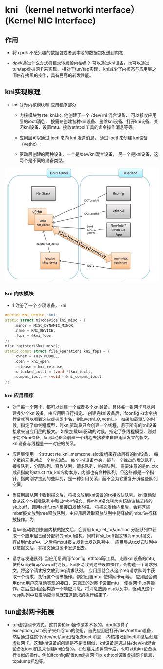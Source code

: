 
# kni  （kernel networki nterface） (Kernel NIC Interface)

## 作用
- 将 dpdk 不感兴趣的数据包或者到本地的数据包发送到内核

- dpdk通过什么方式将报文转发给内核呢？ 可以通过kni设备，也可以通过tun/tap虚拟网卡来实现。 相对于tun/tap实现， kni减少了内核态与应用层之间内存拷贝的操作，具有更高的转发性能。

## kni实现原理
- kni 分为内核模块和 应用程序部分

	- 内核模块为 rte_kni.ko, 他创建了一个 /dev/kni 混合设备， 可以接收应用层的ioctl消息， 按需来创建各种kni设备、删除kni设备、打开kni设备、关闭kni设备、设置mtu、接收ethtool工具的命令操作消息等等。
	- 应用层可以通过 ioctl 来向 kni 发送消息， 通过 ioctl 来创建 kni设备（vethx）;

	- 驱动层创建的两种设备，一个是/dev/kni混合设备， 另一个是kni设备，这两个是不同的设备类型。

![kni结构图](../images/kni.png)

### kni 内核模块

- 1 注册了一个 杂项设备， kni
```cpp
#define KNI_DEVICE "kni"
static struct miscdevice kni_misc = {
	.minor = MISC_DYNAMIC_MINOR,
	.name = KNI_DEVICE,
	.fops = &kni_fops,
};
misc_register(&kni_misc);
static const struct file_operations kni_fops = {
	.owner = THIS_MODULE,
	.open = kni_open,
	.release = kni_release,
	.unlocked_ioctl = (void *)kni_ioctl,
	.compat_ioctl = (void *)kni_compat_ioctl,
};
```

### kni 应用程序
- 对于每一个网卡，都可以创建一个或者多个kni设备。具体每一张网卡可以创建多少个kni设备，由应用层自行指定。
		创建完kni设备后，ifconfig -a命令执行后就可以看到这些虚拟网卡名，例如veth1_0, veth1_1。
		如果加载驱动的时候，指定了单线程模型，则kni驱动将只会创建一个线程，用于所有的kni设备接收来自应用层的报文。 
		如果加载kni驱动的时候，指定了多线程模型，则对于每个kni设备，kni驱动都会创建一个线程去接收来自应用层发来的报文。 
		kni设备与线程是一一对应的关系。

- 应用层使用一个struct rte_kni_memzone_slot数组来存放所有的kni设备， 每个数组元素对应一个kni设备。 
		每个kni设备本身，都有一个独占的发送队列、接收队列、分配队列、释放队列、请求队列、响应队列。
		需要注意的是m_ctx成员指向的struct rte_kni结构本身，内部也有各种队列，但这些都是一个指针，指向刚才提到的些队列，是一种引用关系，而不会为它重复开辟这些队列空间。
	
- 当应用层从网卡收到报文后，将报文放到kni设备的rx接收队队列。kni驱动就会从这个rx接收队列中取出mbuf报文，将mbuf报文转为内核协议栈支持的sk_buff，调用netif_rx内核接口发给内核。
		将报文发给内核后，会将这些mbuf报文放到free释放队列，由应用层读取释放队列中待释放的mbuf进行释放操作。为
	
- 当kni驱动收到来自内核的报文后，会调用 kni_net_tx从malloc 分配队列中获取一个应用层已经分配好的mbuf结构。同时将sk_buff报文转为mbuf报文，存放到mbuf中。之后将mbuf报文发到tx发送队列中。
		应用层从tx发送队列中获取报文后，将报文通过网卡发送出去。
	
- 请求与发送队列: 当应用层调用ifconfig, ethtool等工具，设置kni设备的mtu, 使得kni设备up/down的时候。kni驱动收到这些设置操作，会构造一个请求报文，将这个请求报文放到req请求队列。
		应用层就会从这个req请求队列中获取一个请求，执行这个请求操作。例如设置mtu, 使得网卡up等。
		应用层会调用pmd用户态驱动实现的接口，来真正的对网卡设置mtu， 使得网卡up等操作。之后应用层会构造一个响应消息，将消息放到resp队列中，驱动从这个resp队列中获取响应消息就知道请求的执行结果了。
	




## tun虚拟网卡拓展

- tun虚拟网卡方式。这其实和kni操作是差不多的。dpdk提供了exception_path例子来介绍tun的使用。首先应用层打开/dev/net/tun设备，然后通过往这个/dev/net/tun设备发送ioctl消息， 内核接收到ioctl消息后创建虚拟网卡。这和kni设备的创建是不是很相似，kni设备是通过往/dev/kni混合设备发ioctl消息来创建kni设备的。在创建完虚拟网卡后，也可以和kni设备执行类似的操作。例如ifconfig配置tun虚拟网卡ip, ethtool设置虚拟网卡信息，tcpdump抓包等。

